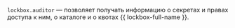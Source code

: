 `lockbox.auditor` — позволяет получать информацию о секретах и правах доступа к ним, о каталоге и о квотах {{ lockbox-full-name }}.